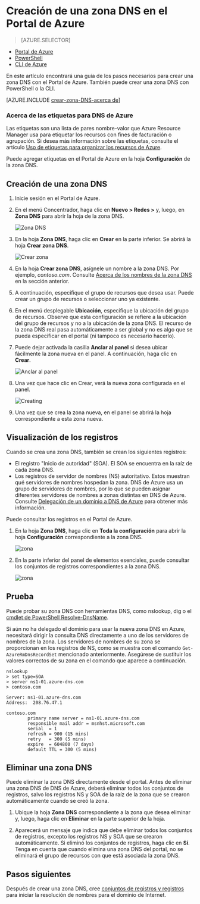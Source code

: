 <properties
   pageTitle="Creación y administración de una zona DNS en el Portal de Azure | Microsoft Azure"
   description="Obtenga información sobre cómo crear zonas DNS para DNS de Azure. Esta es una guía paso a paso para crear y administrar su primer DNS y comenzar a hospedar el dominio DNS con el Portal de Azure."
   services="dns"
   documentationCenter="na"
   authors="cherylmc"
   manager="carmonm"
   editor=""
   tags="azure-resource-manager"/>

<tags
   ms.service="dns"
   ms.devlang="na"
   ms.topic="article"
   ms.tgt_pltfrm="na"
   ms.workload="infrastructure-services"
   ms.date="08/16/2016"
   ms.author="cherylmc"/>

# Creación de una zona DNS en el Portal de Azure


> [AZURE.SELECTOR]
- [Portal de Azure](dns-getstarted-create-dnszone-portal.md)
- [PowerShell](dns-getstarted-create-dnszone.md)
- [CLI de Azure](dns-getstarted-create-dnszone-cli.md)



En este artículo encontrará una guía de los pasos necesarios para crear una zona DNS con el Portal de Azure. También puede crear una zona DNS con PowerShell o la CLI.

[AZURE.INCLUDE [crear-zona-DNS-acerca de](../../includes/dns-create-zone-about-include.md)]


### Acerca de las etiquetas para DNS de Azure


Las etiquetas son una lista de pares nombre-valor que Azure Resource Manager usa para etiquetar los recursos con fines de facturación o agrupación. Si desea más información sobre las etiquetas, consulte el artículo [Uso de etiquetas para organizar los recursos de Azure](../resource-group-using-tags.md).

Puede agregar etiquetas en el Portal de Azure en la hoja **Configuración** de la zona DNS.


## Creación de una zona DNS

1. Inicie sesión en el Portal de Azure.

2. En el menú Concentrador, haga clic en **Nuevo > Redes >** y, luego, en **Zona DNS** para abrir la hoja de la zona DNS.
 
	![Zona DNS](./media/dns-getstarted-create-dnszone-portal/openzone650.png)

3. En la hoja **Zona DNS**, haga clic en **Crear** en la parte inferior. Se abrirá la hoja **Crear zona DNS**.

	![Crear zona](./media/dns-getstarted-create-dnszone-portal/newzone250.png)

4. En la hoja **Crear zona DNS**, asígnele un nombre a la zona DNS. Por ejemplo, *contoso.com*. Consulte [Acerca de los nombres de la zona DNS](#names) en la sección anterior.

5. A continuación, especifique el grupo de recursos que desea usar. Puede crear un grupo de recursos o seleccionar uno ya existente.

6. En el menú desplegable **Ubicación**, especifique la ubicación del grupo de recursos. Observe que esta configuración se refiere a la ubicación del grupo de recursos y no a la ubicación de la zona DNS. El recurso de la zona DNS real pasa automáticamente a ser global y no es algo que se pueda especificar en el portal (ni tampoco es necesario hacerlo).

7. Puede dejar activada la casilla **Anclar al panel** si desea ubicar fácilmente la zona nueva en el panel. A continuación, haga clic en **Crear**.

	![Anclar al panel](./media/dns-getstarted-create-dnszone-portal/pindashboard150.png)

8. Una vez que hace clic en Crear, verá la nueva zona configurada en el panel.

	![Creating](./media/dns-getstarted-create-dnszone-portal/creating150.png)

9. Una vez que se crea la zona nueva, en el panel se abrirá la hoja correspondiente a esta zona nueva.


## Visualización de los registros

Cuando se crea una zona DNS, también se crean los siguientes registros:

- El registro "Inicio de autoridad" (SOA). El SOA se encuentra en la raíz de cada zona DNS.
- Los registros de servidor de nombres (NS) autoritativo. Estos muestran qué servidores de nombres hospedan la zona. DNS de Azure usa un grupo de servidores de nombres, por lo que se pueden asignar diferentes servidores de nombres a zonas distintas en DNS de Azure. Consulte [Delegación de un dominio a DNS de Azure](dns-domain-delegation.md) para obtener más información.

Puede consultar los registros en el Portal de Azure.

1. En la hoja **Zona DNS**, haga clic en **Toda la configuración** para abrir la hoja **Configuración** correspondiente a la zona DNS.

	![zona](./media/dns-getstarted-create-dnszone-portal/viewzonens500.png)


2. En la parte inferior del panel de elementos esenciales, puede consultar los conjuntos de registros correspondientes a la zona DNS.


	![zona](./media/dns-getstarted-create-dnszone-portal/viewzone500.png)

## Prueba

Puede probar su zona DNS con herramientas DNS, como nslookup, dig o el [cmdlet de PowerShell Resolve-DnsName](https://technet.microsoft.com/library/jj590781.aspx).

Si aún no ha delegado el dominio para usar la nueva zona DNS en Azure, necesitará dirigir la consulta DNS directamente a uno de los servidores de nombres de la zona. Los servidores de nombres de su zona se proporcionan en los registros de NS, como se muestra con el comando `Get-AzureRmDnsRecordSet` mencionado anteriormente. Asegúrese de sustituir los valores correctos de su zona en el comando que aparece a continuación.

	nslookup
	> set type=SOA
	> server ns1-01.azure-dns.com
	> contoso.com

	Server: ns1-01.azure-dns.com
	Address:  208.76.47.1

	contoso.com
        	primary name server = ns1-01.azure-dns.com
        	responsible mail addr = msnhst.microsoft.com
        	serial  = 1
        	refresh = 900 (15 mins)
        	retry   = 300 (5 mins)
        	expire  = 604800 (7 days)
        	default TTL = 300 (5 mins)



## Eliminar una zona DNS

Puede eliminar la zona DNS directamente desde el portal. Antes de eliminar una zona DNS de DNS de Azure, deberá eliminar todos los conjuntos de registros, salvo los registros NS y SOA de la raíz de la zona que se crearon automáticamente cuando se creó la zona.

1. Ubique la hoja **Zona DNS** correspondiente a la zona que desea eliminar y, luego, haga clic en **Eliminar** en la parte superior de la hoja.
 
2. Aparecerá un mensaje que indica que debe eliminar todos los conjuntos de registros, excepto los registros NS y SOA que se crearon automáticamente. Si eliminó los conjuntos de registros, haga clic en **Sí**. Tenga en cuenta que cuando elimina una zona DNS del portal, no se eliminará el grupo de recursos con que está asociada la zona DNS.


## Pasos siguientes

Después de crear una zona DNS, cree [conjuntos de registros y registros](dns-getstarted-create-recordset-portal.md) para iniciar la resolución de nombres para el dominio de Internet.

<!---HONumber=AcomDC_0817_2016-->